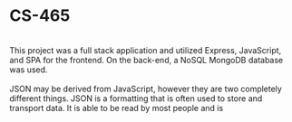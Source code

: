 # CS-465 <br />
<br />
This project was a full stack application and utilized Express, JavaScript, and SPA for the frontend. On the back-end, a NoSQL MongoDB database was used.  
<br />
<br />
JSON may be derived from JavaScript, however they are two completely different things. JSON is a formatting that is often used to store and transport data. It is able to be read by most people and is 
